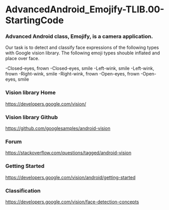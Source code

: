 # AdvancedAndroid_Emojify-TLIB.00-StartingCode

### Advanced Android class, Emojify, is a camera application.
Our task is to detect and classify face expressions of the following types with Google vision library.
The following emoji types shouble inflated and place over face.

-Closed-eyes, frown
-Closed-eyes, smile
-Left-wink, smile
-Left-wink, frown
-Right-wink, smile
-Right-wink, frown
-Open-eyes, frown
-Open-eyes, smile

### Vision library Home
https://developers.google.com/vision/

### Vision library Github
https://github.com/googlesamples/android-vision

### Forum
https://stackoverflow.com/questions/tagged/android-vision

### Getting Started
https://developers.google.com/vision/android/getting-started

### Classification
https://developers.google.com/vision/face-detection-concepts


